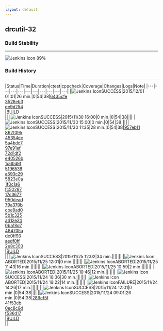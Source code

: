 ```yaml
---
layout: default
---
```

## drcutil-32
### Build Stability
___
![Jenkins Icon](http://jenkinshrg.github.io/images/48x48/health-80plus.png)
89%
  
### Build History
___
|Status|Time|Duration|<span class='badge'>ctest</span>|<span class='badge'>cppcheck</span>|Coverage|Changes|Logs|Note|
|---|---|---|---|---|---|---|---|---|---|
|![Jenkins Icon](http://jenkinshrg.github.io/images/24x24/blue.png)SUCCESS|2015/12/01 01:01|26 min.|0|54|38|[6435cfe](https://github.com/fkanehiro/hrpsys-base/commit/6435cfe9b95c478da82d8274d32899cc8ee98aa0)<br>[3528eb3](https://github.com/fkanehiro/hrpsys-base/commit/3528eb3a747ba9a9bfd0cbe8504d721e7f133dba)<br>[ee9d254](https://github.com/fkanehiro/hrpsys-base/commit/ee9d254dc1da8ef2dc6a0598cd826e9407b53415)<br>|[BUILD](https://drive.google.com/file/d/0B54sHwaxmuM4QlkyYmZGeGdUems/view?usp=drivesdk)<br>||
|![Jenkins Icon](http://jenkinshrg.github.io/images/24x24/blue.png)SUCCESS|2015/11/30 16:00|0 min.|0|54|38||||
|![Jenkins Icon](http://jenkinshrg.github.io/images/24x24/blue.png)SUCCESS|2015/11/30 15:00|0 min.|0|54|38||||
|![Jenkins Icon](http://jenkinshrg.github.io/images/24x24/blue.png)SUCCESS|2015/11/30 11:35|28 min.|0|54|38|[957eb11](https://github.com/jrl-umi3218/hmc2/commit/957eb116d75bda2e9bdb7e283b44ff581eab292b)<br>[862f095](https://github.com/jrl-umi3218/hmc2/commit/862f095f27f0da47013d7b5c8d5b00a948cc8c21)<br>[45354ec](https://github.com/fkanehiro/hrpsys-base/commit/45354ecf64dbeb25c0407e5c590c0e201a159515)<br>[5a4bdc7](https://github.com/fkanehiro/hrpsys-base/commit/5a4bdc76cf997dde5dea7af341fdab9397bbaaaa)<br>[97e91ef](https://github.com/fkanehiro/hrpsys-base/commit/97e91ef78622ed521f099bb97da3af62a5f783fa)<br>[72d1df2](https://github.com/fkanehiro/hrpsys-base/commit/72d1df27506338e1718041020572d3ee3fecf02a)<br>[e40526b](https://github.com/fkanehiro/hrpsys-base/commit/e40526be76055201c41d5db01138a1efb2b1c2a7)<br>[1c60d9f](https://github.com/fkanehiro/hrpsys-base/commit/1c60d9f099a52e3debad4e379be691ab5ef7647e)<br>[5196538](https://github.com/fkanehiro/hrpsys-base/commit/5196538a83ebdde9eb998644caa7b6c00d0d94e8)<br>[a593c29](https://github.com/fkanehiro/hrpsys-base/commit/a593c29bdef092964e8eee59b47f37f99344ee22)<br>[5823e0a](https://github.com/fkanehiro/hrpsys-base/commit/5823e0ae16f775c529188480ce611a9b59dbebd3)<br>[1f0c1a6](https://github.com/fkanehiro/hrpsys-base/commit/1f0c1a671a1548ce028e5964564751b4975de944)<br>[fc50267](https://github.com/fkanehiro/hrpsys-base/commit/fc50267b28e87cdaad28e91c99be9c42bd7cd7c9)<br>[17c3677](https://github.com/fkanehiro/hrpsys-base/commit/17c367733c08ddfe9427d6c2f9aae21c96bf89b7)<br>[950dead](https://github.com/fkanehiro/hrpsys-base/commit/950dead78e240fcb35a01a0e58603604e4f78c87)<br>[79a370b](https://github.com/fkanehiro/hrpsys-base/commit/79a370b3119e0b6af8e99a87cf44f5a53664006f)<br>[cbe9ad0](https://github.com/fkanehiro/hrpsys-base/commit/cbe9ad0cad187c2d75fcc141fa2f2dd97caa9b43)<br>[5b1c325](https://github.com/fkanehiro/hrpsys-base/commit/5b1c32517074221f2deee04e752a4bdba28bbad0)<br>[a412e24](https://github.com/fkanehiro/hrpsys-base/commit/a412e2485e3ac4aac4ddaf5a085f2f9ec9c8e17e)<br>[0ba18d7](https://github.com/fkanehiro/hrpsys-base/commit/0ba18d7ffa897c067e3f525f96ac1f2bbc2c818e)<br>[484705a](https://github.com/fkanehiro/hrpsys-base/commit/484705aa8232da9d8348d1030ea4c4d38f573115)<br>[de0ff93](https://github.com/fkanehiro/hrpsys-base/commit/de0ff9316456f221065fe6ff3485a17c616c0a47)<br>[aedf0ff](https://github.com/fkanehiro/hrpsys-base/commit/aedf0ff29bb6904ecf85a3d0e4664d7cdf57d823)<br>[2e8c303](https://github.com/fkanehiro/hrpsys-base/commit/2e8c3030d5e2ecb7cb8f2ee854cb1ba7b8c61766)<br>|[BUILD](https://drive.google.com/file/d/0B54sHwaxmuM4UVBqb1NuUTNpdkU/view?usp=drivesdk)<br>||
|![Jenkins Icon](http://jenkinshrg.github.io/images/24x24/blue.png)SUCCESS|2015/11/25 12:02|34 min.|||||||
|![Jenkins Icon](http://jenkinshrg.github.io/images/24x24/blue.png)ABORTED|2015/11/25 12:01|0 min.|||||||
|![Jenkins Icon](http://jenkinshrg.github.io/images/24x24/blue.png)ABORTED|2015/11/25 11:43|16 min.|||||||
|![Jenkins Icon](http://jenkinshrg.github.io/images/24x24/blue.png)ABORTED|2015/11/25 10:59|2 min.|||||||
|![Jenkins Icon](http://jenkinshrg.github.io/images/24x24/blue.png)ABORTED|2015/11/25 10:46|12 min.|||||||
|![Jenkins Icon](http://jenkinshrg.github.io/images/24x24/blue.png)SUCCESS|2015/11/24 16:36|30 min.|||||||
|![Jenkins Icon](http://jenkinshrg.github.io/images/24x24/blue.png)ABORTED|2015/11/24 16:22|14 min.|||||||
|![Jenkins Icon](http://jenkinshrg.github.io/images/24x24/red.png)FAILURE|2015/11/24 14:26|17 min.|||||||
|![Jenkins Icon](http://jenkinshrg.github.io/images/24x24/blue.png)SUCCESS|2015/11/24 12:01|0 min.|0|54|38||||
|![Jenkins Icon](http://jenkinshrg.github.io/images/24x24/blue.png)SUCCESS|2015/11/24 09:01|26 min.|0|54|38|[286cf5f](https://github.com/fkanehiro/hrpsys-base/commit/286cf5fbae6173b85ed712fbfea4a1d3dbd8d555)<br>[41f53db](https://github.com/fkanehiro/hrpsys-base/commit/41f53db1ea0c138b57db073021a1bfcc2bf2db72)<br>[0ec8c6d](https://github.com/fkanehiro/hrpsys-base/commit/0ec8c6d1ad61389c805772b9f0b53ec0e5cf958f)<br>[f536d17](https://github.com/fkanehiro/hrpsys-base/commit/f536d17ad4862fb931ce97de0a2515210a75f885)<br>|[BUILD](https://drive.google.com/file/d/0B54sHwaxmuM4MUNvTXV3NmtLdkk/view?usp=drivesdk)<br>||
